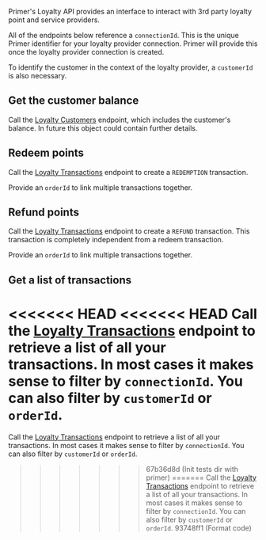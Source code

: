 Primer's Loyalty API provides an interface to interact with 3rd party loyalty point and service providers.

All of the endpoints below reference a `connectionId`. This is the unique Primer identifier for your loyalty provider connection. Primer will provide this once the loyalty provider connection is created.

To identify the customer in the context of the loyalty provider, a `customerId` is also necessary.

## Get the customer balance

Call the [Loyalty Customers](https://apiref.primer.io/reference/get_loyalty_customer) endpoint, which includes the customer's balance. In future this object could contain further details.

## Redeem points

Call the [Loyalty Transactions](https://apiref.primer.io/reference/post_loyalty_transaction) endpoint to create a `REDEMPTION` transaction.

Provide an `orderId` to link multiple transactions together.

## Refund points

Call the [Loyalty Transactions](https://apiref.primer.io/reference/post_loyalty_transaction) endpoint to create a `REFUND` transaction. This transaction is completely independent from a redeem transaction.

Provide an `orderId` to link multiple transactions together.

## Get a list of transactions

<<<<<<< HEAD
<<<<<<< HEAD
Call the [Loyalty Transactions](https://apiref.primer.io/reference/get_loyalty_transaction) endpoint to retrieve a list of all your transactions. In most cases it makes sense to filter by `connectionId`. You can also filter by `customerId` or `orderId`.
=======
Call the [Loyalty Transactions](https://apiref.primer.io/reference/get_loyalty_transaction) endpoint to retrieve a list of all your transactions. In most cases it makes sense to filter by `connectionId`. You can also filter by `customerId` or `orderId`.
>>>>>>> 67b36d8d (Init tests dir with primer)
=======
Call the [Loyalty Transactions](https://apiref.primer.io/reference/get_loyalty_transaction) endpoint to retrieve a list of all your transactions. In most cases it makes sense to filter by `connectionId`. You can also filter by `customerId` or `orderId`.
>>>>>>> 93748ff1 (Format code)
